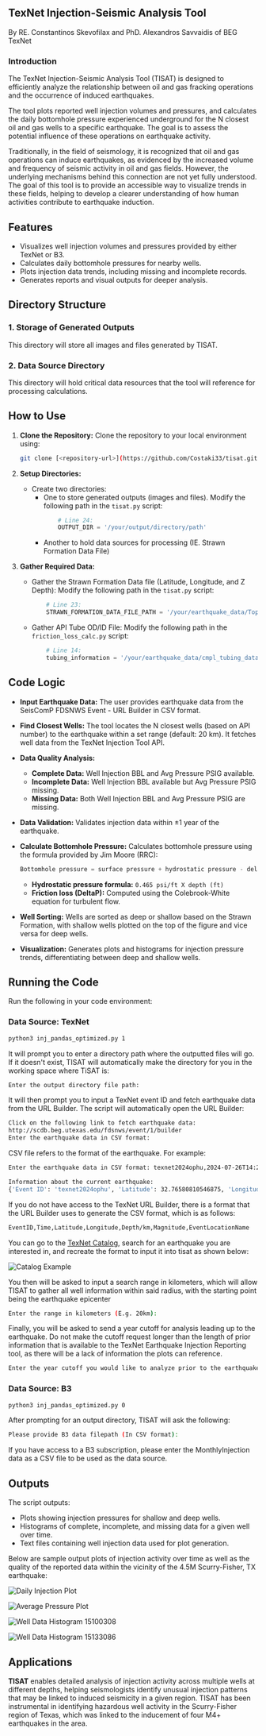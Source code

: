 ## TexNet Injection-Seismic Analysis Tool
By RE. Constantinos Skevofilax and PhD. Alexandros Savvaidis of BEG TexNet

### Introduction 
The TexNet Injection-Seismic Analysis Tool (TISAT) is designed to efficiently analyze the relationship between oil and gas fracking operations and the occurrence of induced earthquakes.

The tool plots reported well injection volumes and pressures, and calculates the daily bottomhole pressure experienced underground for the N closest oil and gas wells to a specific earthquake. The goal is to assess the potential influence of these operations on earthquake activity.

Traditionally, in the field of seismology, it is recognized that oil and gas operations can induce earthquakes, as evidenced by the increased volume and frequency of seismic activity in oil and gas fields. However, the underlying mechanisms behind this connection are not yet fully understood. The goal of this tool is to provide an accessible way to visualize trends in these fields, helping to develop a clearer understanding of how human activities contribute to earthquake induction.

## Features
- Visualizes well injection volumes and pressures provided by either TexNet or B3.
- Calculates daily bottomhole pressures for nearby wells.
- Plots injection data trends, including missing and incomplete records.
- Generates reports and visual outputs for deeper analysis.

## Directory Structure

### 1. Storage of Generated Outputs
This directory will store all images and files generated by TISAT.

### 2. Data Source Directory
This directory will hold critical data resources that the tool will reference for processing calculations.

## How to Use 

1. **Clone the Repository:**
   Clone the repository to your local environment using:
   ```bash
   git clone [<repository-url>](https://github.com/Costaki33/tisat.git)
   ```

3. **Setup Directories:**
   - Create two directories:
     - One to store generated outputs (images and files).
       Modify the following path in the `tisat.py` script:
        ```python
            # Line 24:
            OUTPUT_DIR = '/your/output/directory/path'
        ```
     - Another to hold data sources for processing (IE. Strawn Formation Data File)
     
4. **Gather Required Data:**
   - Gather the Strawn Formation Data file (Latitude, Longitude, and Z Depth):
        Modify the following path in the `tisat.py` script:
        ```python
            # Line 23:
            STRAWN_FORMATION_DATA_FILE_PATH = '/your/earthquake_data/TopStrawn_RD_GCSWGS84.csv'
        ```
   - Gather API Tube OD/ID File:
        Modify the following path in the `friction_loss_calc.py` script:
        ```python
            # Line 14:
            tubing_information = '/your/earthquake_data/cmpl_tubing_data.csv'
        ```
## Code Logic

- **Input Earthquake Data:** The user provides earthquake data from the SeisComP FDSNWS Event - URL Builder in CSV format.

- **Find Closest Wells:** The tool locates the N closest wells (based on API number) to the earthquake within a set range (default: 20 km). It fetches well data from the TexNet Injection Tool API.

- **Data Quality Analysis:**
  - **Complete Data:** Well Injection BBL and Avg Pressure PSIG available.
  - **Incomplete Data:** Well Injection BBL available but Avg Pressure PSIG missing.
  - **Missing Data:** Both Well Injection BBL and Avg Pressure PSIG are missing.

- **Data Validation:** Validates injection data within ±1 year of the earthquake.

- **Calculate Bottomhole Pressure:** Calculates bottomhole pressure using the formula provided by Jim Moore (RRC):
    ```python
    Bottomhole pressure = surface pressure + hydrostatic pressure - deltaP
    ```
    - **Hydrostatic pressure formula:** `0.465 psi/ft X depth (ft)`
    - **Friction loss (DeltaP):** Computed using the Colebrook-White equation for turbulent flow.

- **Well Sorting:** Wells are sorted as deep or shallow based on the Strawn Formation, with shallow wells plotted on the top of the figure and vice versa for deep wells.

- **Visualization:** Generates plots and histograms for injection pressure trends, differentiating between deep and shallow wells.

## Running the Code


Run the following in your code environment:
### Data Source: TexNet 
```bash
python3 inj_pandas_optimized.py 1
```
It will prompt you to enter a directory path where the outputted files will go. If it doesn't exist, TISAT will automatically make the directory for you in the working space where TiSAT is: 
```bash
Enter the output directory file path: 
```
It will then prompt you to input a TexNet event ID and fetch earthquake data from the URL Builder. The script will automatically open the URL Builder: 
```bash
Click on the following link to fetch earthquake data:
http://scdb.beg.utexas.edu/fdsnws/event/1/builder
Enter the earthquake data in CSV format: 
```
CSV file refers to the format of the earthquake. For example:
```bash
Enter the earthquake data in CSV format: texnet2024ophu,2024-07-26T14:28:29.143846Z,32.76580810546875,-100.65941787347559,3.2958984375,5.136142178709405,"Western Texas"

Information about the current earthquake:
{'Event ID': 'texnet2024ophu', 'Latitude': 32.76580810546875, 'Longitude': -100.65941787347559, 'Origin Date': '2024-07-26', 'Origin Time': '14:28:29', 'Local Magnitude': 5.14} 
```
If you do not have access to the TexNet URL Builder, there is a format that the URL Builder uses to generate the CSV format, which is as follows: 
```bash
EventID,Time,Latitude,Longitude,Depth/km,Magnitude,EventLocationName
```
You can go to the [TexNet Catalog](https://catalog.texnet.beg.utexas.edu/), search for an earthquake you are interested in, and recreate the format to input it into tisat as shown below:

![Catalog Example](https://github.com/Costaki33/tisat/raw/main/images/catalog_example.png)

You then will be asked to input a search range in kilometers, which will allow TISAT to gather all well information within said radius, with the starting point being the earthquake epicenter
```bash
Enter the range in kilometers (E.g. 20km): 
```
Finally, you will be asked to send a year cutoff for analysis leading up to the earthquake. Do not make the cutoff request longer than the length of prior information that is available to the TexNet Earthquake Injection Reporting tool, 
as there will be a lack of information the plots can reference. 
```bash
Enter the year cutoff you would like to analyze prior to the earthquake: (E.g. 5 yrs): 
```

### Data Source: B3 
```bash
python3 inj_pandas_optimized.py 0
```
After prompting for an output directory, TISAT will ask the following: 
```bash
Please provide B3 data filepath (In CSV format):
```
If you have access to a B3 subscription, please enter the MonthlyInjection data as a CSV file to be used as the data source. 

## Outputs
The script outputs:

- Plots showing injection pressures for shallow and deep wells.
- Histograms of complete, incomplete, and missing data for a given well over time.
- Text files containing well injection data used for plot generation.

Below are sample output plots of injection activity over time as well as the quality of the reported data within the vicinity of the 4.5M Scurry-Fisher, TX earthquake:

![Daily Injection Plot](https://github.com/Costaki33/TISAT/raw/main/images/daily_injection_plot_texnet2024ophu_range25.0km.png)

![Average Pressure Plot](https://github.com/Costaki33/TISAT/raw/main/images/event_texnet2024ophu_listed_avg_pressure_range25.0km.png)

![Well Data Histogram 15100308](https://github.com/Costaki33/TISAT/raw/main/images/well_data_histogram_15100308_range25.0km.png)

![Well Data Histogram 15133086](https://github.com/Costaki33/TISAT/raw/main/images/well_data_histogram_15133086_range25.0km.png)

## Applications
**TISAT** enables detailed analysis of injection activity across multiple wells at different depths, helping seismologists identify unusual injection patterns that may be linked to induced seismicity in a given region. 
TISAT has been instrumental in identifying hazardous well activity in the Scurry-Fisher region of Texas, which was linked to the inducement of four M4+ earthquakes in the area. 
